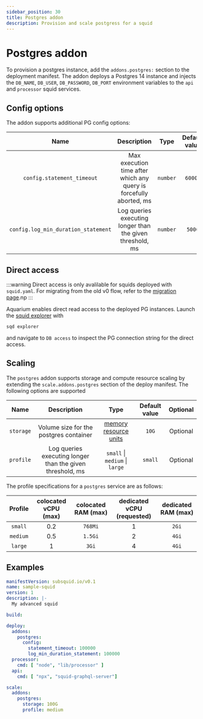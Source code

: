 ```yaml
---
sidebar_position: 30
title: Postgres addon
description: Provision and scale postgress for a squid
---
```


# Postgres addon

To provision a postgres instance, add the `addons.postgres:` section to the deployment manifest. The addon deploys a Postgres 14 instance and injects the `DB_NAME`, `DB_USER`, `DB_PASSWORD`, `DB_PORT` environment variables to the `api` and `processor` squid services.

## Config options

The addon supports additional PG config options:

| Name                                 | Description                                                            | Type      | Default value  | Optional   |  
|:------------------------------------:|:----------------------------------------------------------------------:|:---------:|:--------------:|:----------:|
| `config.statement_timeout`           | Max execution time after which any query is forcefully aborted, ms     |  `number` | `60000`        |   Optional     |
| `config.log_min_duration_statement`  | Log queries executing longer than the given threshold, ms              |  `number` |`5000`          |   Optional     |


## Direct access

:::warning
Direct access is only avalilable for squids deployed with `squid.yaml`. For migrating from the old v0 flow, refer to the [migration page](/deploy-squid/migration).np
:::

Aquarium enables direct read access to the deployed PG instances. Launch the [squid explorer](/squid-cli/explorer) with
```
sqd explorer
```
and navigate to `DB access` to inspect the PG connection string for the direct access. 


## Scaling

The `postgres` addon supports storage and compute resource scaling by extending the `scale.addons.postgres` section of the deploy manifest. The following options are supported

| Name        | Description  | Type      |Default value  | Optional   |  
|:-----------:|:------------:|:---------:|:--------------:|:----------:|
| `storage`           | Volume size for the postgres container  |  [memory resource units](https://kubernetes.io/docs/concepts/configuration/manage-resources-containers/#meaning-of-memory) | `10G`        |   Optional     |
| `profile`  | Log queries executing longer than the given threshold, ms              |  `small` \| `medium` \| `large` |`small`          |   Optional     |

The profile specifications for a `postgres` service are as follows:

| Profile | colocated vCPU (max) | colocated RAM (max) | dedicated vCPU (requested) | dedicated RAM (max) |
|:----:|:----:|:-------:|:-----:|:------:|
|`small`| 0.2 | `768Mi` | 1 | `2Gi` |
| `medium`| 0.5 | `1.5Gi` | 2 | `4Gi` |
| `large` | 1 | `3Gi`| 4 | `4Gi` |


## Examples

```yaml
manifestVersion: subsquid.io/v0.1
name: sample-squid
version: 1
description: |-
  My advanced squid 

build: 

deploy:
  addons:
    postgres: 
      config:
        statement_timeout: 100000
        log_min_duration_statement: 100000
  processor:
    cmd: [ "node", "lib/processor" ] 
  api:
    cmd: [ "npx", "squid-graphql-server"]

scale:
  addons:
    postgres:
      storage: 100G
      profile: medium
```


